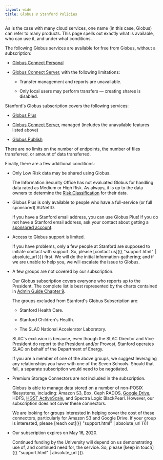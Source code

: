 ```yaml
---
layout: wide
title: Globus @ Stanford Policies
---
```


<div class="well">
As is the case with many cloud services, one name (in this case, Globus) can
refer to many products.  This page spells out exactly what is available, who
can use it, and under what conditions.
</div>

The following Globus services are available for free from Globus, without a
subscription:

* [Globus Connect Personal](https://www.globus.org/globus-connect-personal)

* [Globus Connect Server](https://www.globus.org/globus-connect-server),
  with the following limitations:

  * Transfer management and reports are unavailable.

  * Only local users may perform transfers — creating shares is disabled.

Stanford's Globus subscription covers the following services:

* [Globus Plus](https://www.globus.org/researchers/plus-plans)

* [Globus Connect Server](https://www.globus.org/globus-connect-server),
  managed (includes the unavailable features listed above)

* [Globus Publish](https://www.globus.org/data-sharing)

There are no limits on the number of endpoints, the number of files
transferred, or amount of data transferred.

Finally, there are a few additional conditions:

* Only Low Risk data may be shared using Globus.

  The Information Security Office has not evaluated Globus for handling data
  rated as Medium or High Risk.  As always, it is up to the data owners to
  determine the [Risk Classification](http://dataclass.stanford.edu/) for their
  data.

* Globus Plus is only available to people who have a full-service (or full
  sponsored) SUNetID.

  If you have a Stanford email address, you can use Globus Plus!  If you do
  not have a Stanford email address, ask your contact about getting a
  [sponsored account](https://uit.stanford.edu/service/sponsorship/sponsoredservices).

* Access to Globus support is limited.

  If you have problems, only a few people at Stanford are supposed to initiate
  contact with support.  So, please [contact us]({{ "support.html" |
  absolute_url }}) first.  We will do the initial information-gathering; and if
  we are unable to help you, we will escalate the issue to Globus.

* A few groups are not covered by our subscription.

  Our Globus subscription covers everyone who reports up to the President.  The
  complete list is best represented by the charts contained in [Admin Guide
  Chapter 9](https://adminguide.stanford.edu/chapter-9).

  The groups excluded from Stanford's Globus Subscription are:

  * Stanford Health Care.

  * Stanford Children's Health.

  * The SLAC National Accelerator Laboratory.

  SLAC's exclusion is because, even though the SLAC Director and Vice President
  do report to the President and/or Provost, Stanford operates SLAC on behalf
  of the Department of Energy.

  If you are a member of one of the above groups, we suggest leveraging any
  relationships you have with one of the Seven Schools.  Should that fail, a
  separate subscription would need to be negotiated.

* Premium Storage Connectors are not included in the subscription.

  Globus is able to manage data stored on a number of non-POSIX filesystems,
  including: Amazon S3, Box, Ceph RADOS, [Google
  Drive](https://www.globus.org/connectors/google-drive), HDFS, [HGST
  ActiveScale](https://www.globus.org/connectors/activescale), and Spectra
  Logic BlackPearl.  However, our subscription does not cover these connectors.

  We are looking for groups interested in helping cover the cost of these
  connectors, particularly for Amazon S3 and Google Drive.  If your group is
  interested, please [reach out]({{ "support.html" | absolute_url }})!

* Our subscription expires on May 16, 2020.

  Continued funding by the University will depend on us demonstrating use of,
  and continued need for, the service.  So, please [keep in touch]({{
  "support.html" | absolute_url }}).
